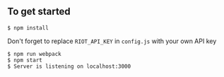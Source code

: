 ## To get started

    $ npm install

Don't forget to replace `RIOT_API_KEY` in `config.js` with your own API key

    $ npm run webpack
    $ npm start
    $ Server is listening on localhost:3000
